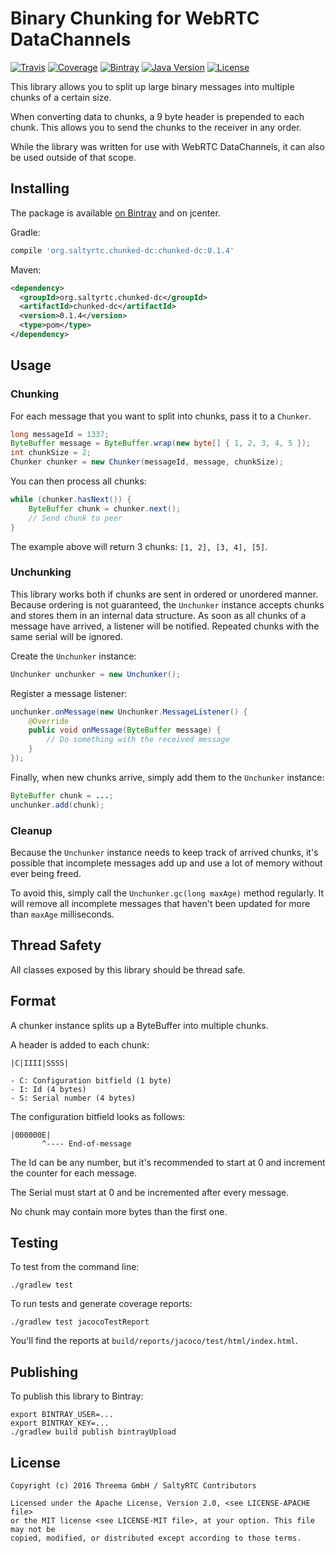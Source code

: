 # Binary Chunking for WebRTC DataChannels

[![Travis](https://img.shields.io/travis/saltyrtc/chunked-dc-java/master.svg)](https://travis-ci.org/saltyrtc/chunked-dc-java)
[![Coverage](https://img.shields.io/coveralls/saltyrtc/chunked-dc-java/master.svg?maxAge=2592000)](https://coveralls.io/github/saltyrtc/chunked-dc-java)
[![Bintray](https://img.shields.io/bintray/v/saltyrtc/maven/chunked-dc.svg?maxAge=2592000)](https://bintray.com/saltyrtc/maven/chunked-dc)
[![Java Version](https://img.shields.io/badge/java-7%2B-orange.svg)](https://github.com/saltyrtc/chunked-dc-java)
[![License](https://img.shields.io/badge/license-MIT%20%2F%20Apache%202.0-blue.svg)](https://github.com/saltyrtc/chunked-dc-java)

This library allows you to split up large binary messages into multiple chunks
of a certain size.

When converting data to chunks, a 9 byte header is prepended to each chunk.
This allows you to send the chunks to the receiver in any order.

While the library was written for use with WebRTC DataChannels, it can also be
used outside of that scope.

## Installing

The package is available [on Bintray](https://bintray.com/saltyrtc/maven/chunked-dc)
and on jcenter.

Gradle:

```groovy
compile 'org.saltyrtc.chunked-dc:chunked-dc:0.1.4'
```

Maven:

```xml
<dependency>
  <groupId>org.saltyrtc.chunked-dc</groupId>
  <artifactId>chunked-dc</artifactId>
  <version>0.1.4</version>
  <type>pom</type>
</dependency>
```

## Usage

### Chunking

For each message that you want to split into chunks, pass it to a `Chunker`.

```java
long messageId = 1337;
ByteBuffer message = ByteBuffer.wrap(new byte[] { 1, 2, 3, 4, 5 });
int chunkSize = 2;
Chunker chunker = new Chunker(messageId, message, chunkSize);
```

You can then process all chunks:

```java
while (chunker.hasNext()) {
    ByteBuffer chunk = chunker.next();
    // Send chunk to peer
}
```

The example above will return 3 chunks: `[1, 2], [3, 4], [5]`.

### Unchunking

This library works both if chunks are sent in ordered or unordered manner.
Because ordering is not guaranteed, the `Unchunker` instance accepts chunks
and stores them in an internal data structure. As soon as all chunks of a
message have arrived, a listener will be notified. Repeated chunks with the
same serial will be ignored.

Create the `Unchunker` instance:

```java
Unchunker unchunker = new Unchunker();
```

Register a message listener:

```java
unchunker.onMessage(new Unchunker.MessageListener() {
    @Override
    public void onMessage(ByteBuffer message) {
        // Do something with the received message
    }
});
```

Finally, when new chunks arrive, simply add them to the `Unchunker` instance:

```java
ByteBuffer chunk = ...;
unchunker.add(chunk);
```

### Cleanup

Because the `Unchunker` instance needs to keep track of arrived chunks, it's
possible that incomplete messages add up and use a lot of memory without ever
being freed.

To avoid this, simply call the `Unchunker.gc(long maxAge)` method regularly.
It will remove all incomplete messages that haven't been updated for more than
`maxAge` milliseconds.

## Thread Safety

All classes exposed by this library should be thread safe.

## Format

A chunker instance splits up a ByteBuffer into multiple chunks.

A header is added to each chunk:

    |C|IIII|SSSS|

    - C: Configuration bitfield (1 byte)
    - I: Id (4 bytes)
    - S: Serial number (4 bytes)

The configuration bitfield looks as follows:

    |000000E|
           ^---- End-of-message

The Id can be any number, but it's recommended to start at 0 and
increment the counter for each message.

The Serial must start at 0 and be incremented after every message.

No chunk may contain more bytes than the first one.

## Testing

To test from the command line:

    ./gradlew test

To run tests and generate coverage reports:

    ./gradlew test jacocoTestReport

You'll find the reports at `build/reports/jacoco/test/html/index.html`.

## Publishing

To publish this library to Bintray:

    export BINTRAY_USER=...
    export BINTRAY_KEY=...
    ./gradlew build publish bintrayUpload

## License

    Copyright (c) 2016 Threema GmbH / SaltyRTC Contributors
    
    Licensed under the Apache License, Version 2.0, <see LICENSE-APACHE file>
    or the MIT license <see LICENSE-MIT file>, at your option. This file may not be
    copied, modified, or distributed except according to those terms.
